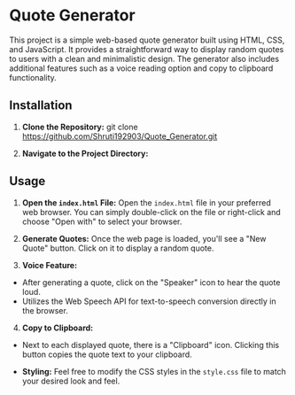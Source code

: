 # Quote Generator

This project is a simple web-based quote generator built using HTML, CSS, and JavaScript. It provides a straightforward way to display random quotes to users with a clean and minimalistic design. The generator also includes additional features such as a voice reading option and copy to clipboard functionality.

## Installation

1. **Clone the Repository:**
git clone https://github.com/Shruti192903/Quote_Generator.git

2. **Navigate to the Project Directory:**


## Usage

1. **Open the `index.html` File:**
Open the `index.html` file in your preferred web browser. You can simply double-click on the file or right-click and choose "Open with" to select your browser.

2. **Generate Quotes:**
Once the web page is loaded, you'll see a "New Quote" button. Click on it to display a random quote.

3. **Voice Feature:**
- After generating a quote, click on the "Speaker" icon to hear the quote loud.
- Utilizes the Web Speech API for text-to-speech conversion directly in the browser.
 
4. **Copy to Clipboard:**
- Next to each displayed quote, there is a "Clipboard" icon. Clicking this button copies the quote text to your clipboard.


- **Styling:**
Feel free to modify the CSS styles in the `style.css` file to match your desired look and feel.

